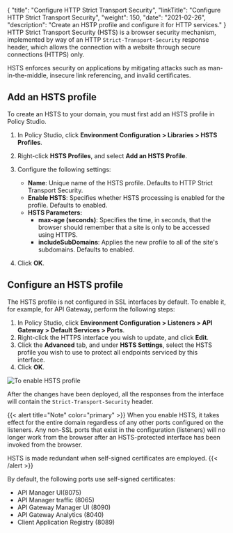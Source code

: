 {
"title": "Configure HTTP Strict Transport Security",
  "linkTitle": "Configure HTTP Strict Transport Security",
  "weight": 150,
  "date": "2021-02-26",
  "description": "Create an HSTP profile and configure it for HTTP services."
}
HTTP Strict Transport Security (HSTS) is a browser security mechanism, implemented by way of an HTTP `Strict-Transport-Security` response header, which allows the connection with a website through secure connections (HTTPS) only.

HSTS enforces security on applications by mitigating attacks such as man-in-the-middle, insecure link referencing, and invalid certificates.

## Add an HSTS profile

To create an HSTS to your domain, you must first add an HSTS profile in Policy Studio.

1. In Policy Studio, click **Environment Configuration > Libraries > HSTS Profiles**.
2. Right-click **HSTS Profiles**, and select **Add an HSTS Profile**.
3. Configure the following settings:

   * **Name**: Unique name of the HSTS profile. Defaults to HTTP Strict Transport Security.
   * **Enable HSTS**: Specifies whether HSTS processing is enabled for the profile. Defaults to enabled.
   * **HSTS Parameters:**
     * **max-age (seconds)**: Specifies the time, in seconds, that the browser should remember that a site is only to be accessed using HTTPS.
     * **includeSubDomains**: Applies the new profile to all of the site's subdomains. Defaults to enabled.
4. Click **OK**.

## Configure an HSTS profile

The HSTS profile is not configured in SSL interfaces by default. To enable it, for example, for API Gateway, perform the following steps:

1. In Policy Studio, click **Environment Configuration > Listeners > API Gateway > Default Services > Ports**.
2. Right-click the HTTPS interface you wish to update, and click **Edit**.
3. Click the **Advanced** tab, and under **HSTS Settings**, select the HSTS profile you wish to use to protect all endpoints serviced by this interface.
4. Click **OK**.

![To enable HSTS profile](/Images/docbook/images/general/hsts5.png)

After the changes have been deployed, all the responses from the interface will contain the `Strict-Transport-Security` header.

{{< alert title="Note" color="primary" >}}
When you enable HSTS, it takes effect for the entire domain regardless of any other ports configured on the listeners. Any non-SSL ports that exist in the configuration (listeners) will no longer work from the browser after an HSTS-protected interface has been invoked from the browser.

HSTS is made redundant when self-signed certificates are employed.
{{< /alert >}}

By default, the following ports use self-signed certificates:

* API Manager UI(8075)
* API Manager traffic (8065)
* API Gateway Manager UI (8090)
* API Gateway Analytics (8040)
* Client Application Registry (8089)